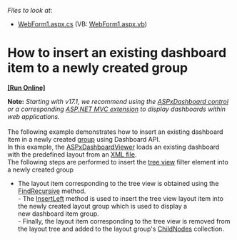 <!-- default file list -->
*Files to look at*:

* [WebForm1.aspx.cs](./CS/Dashboard_ChangeLayout/WebForm1.aspx.cs) (VB: [WebForm1.aspx.vb](./VB/Dashboard_ChangeLayout/WebForm1.aspx.vb))
<!-- default file list end -->
# How to insert an existing dashboard item to a newly created group
<!-- run online -->
**[[Run Online]](https://codecentral.devexpress.com/t206957/)**
<!-- run online end -->


<strong>Note:</strong> <em>Starting with v17.1, we recommend using the <a href="https://documentation.devexpress.com/Dashboard/CustomDocument16976.aspx">ASPxDashboard control</a> or a corresponding <a href="https://documentation.devexpress.com/Dashboard/CustomDocument16977.aspx">ASP.NET MVC extension</a> to display dashboards within web applications.</em><br><br>The following example demonstrates how to insert an existing dashboard item in a newly created <a href="http://documentation.devexpress.com/#Dashboard/CustomDocument17586">group</a> using Dashboard API.<br>In this example, the <a href="http://documentation.devexpress.com/#Dashboard/clsDevExpressDashboardWebASPxDashboardViewertopic">ASPxDashboardViewer</a> loads an existing dashboard with the predefined layout from an <a href="http://documentation.devexpress.com/#Dashboard/CustomDocument15405">XML file</a>. <br>The following steps are performed to insert the <a href="http://documentation.devexpress.com/#Dashboard/CustomDocument17659">tree view</a> filter element into a newly created group

* The layout item corresponding to the tree view is obtained using the <a href="http://documentation.devexpress.com/#Dashboard/DevExpressDashboardCommonDashboardLayoutGroup_FindRecursivetopic">FindRecursive</a> method.<br>- The <a href="http://documentation.devexpress.com/#Dashboard/DevExpressDashboardCommonDashboardLayoutNode_InsertLefttopic">InsertLeft</a> method is used to insert the tree view layout item into the newly created layout group which is used to display a new dashboard item group.<br>- Finally, the layout item corresponding to the tree view is removed from the layout tree and added to the layout group's <a href="http://documentation.devexpress.com/#Dashboard/DevExpressDashboardCommonDashboardLayoutGroup_ChildNodestopic">ChildNodes</a> collection.

<br/>


